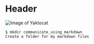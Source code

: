 # Header

![Image of Yaktocat](https://octodex.github.com/images/yaktocat.png)
<br>

```
$ mkdir communicate_using_markdown
Create a folder for my markdown files
```
